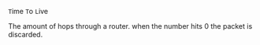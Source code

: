 

`T`ime `T`o `L`ive

The amount of hops through a router. when the number hits 0 the packet is discarded.
